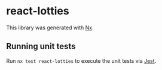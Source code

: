 # react-lotties

This library was generated with [Nx](https://nx.dev).

## Running unit tests

Run `nx test react-lotties` to execute the unit tests via [Jest](https://jestjs.io).
